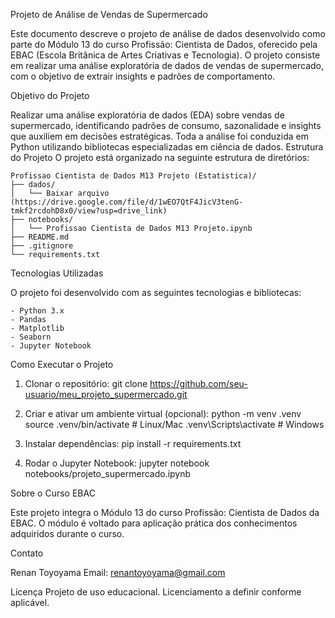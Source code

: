 Projeto de Análise de Vendas de Supermercado

Este documento descreve o projeto de análise de dados desenvolvido como parte do Módulo 13 do curso Profissão: Cientista de Dados, oferecido pela EBAC (Escola Britânica de Artes Criativas e Tecnologia). O projeto consiste em realizar uma análise exploratória de dados de vendas de supermercado, com o objetivo de extrair insights e padrões de comportamento.

Objetivo do Projeto

Realizar uma análise exploratória de dados (EDA) sobre vendas de supermercado, identificando padrões de consumo, sazonalidade e insights que auxiliem em decisões estratégicas. Toda a análise foi conduzida em Python utilizando bibliotecas especializadas em ciência de dados.
Estrutura do Projeto
O projeto está organizado na seguinte estrutura de diretórios:

    Profissao Cientista de Dados M13 Projeto (Estatistica)/
    ├── dados/
    │   └── Baixar arquivo (https://drive.google.com/file/d/1wEO7QtF4JicV3tenG-tmkf2rcdohD8x0/view?usp=drive_link)
    ├── notebooks/
    │   └── Profissao Cientista de Dados M13 Projeto.ipynb
    ├── README.md
    ├── .gitignore
    └── requirements.txt
    

Tecnologias Utilizadas

O projeto foi desenvolvido com as seguintes tecnologias e bibliotecas:

    - Python 3.x
    - Pandas
    - Matplotlib
    - Seaborn
    - Jupyter Notebook

Como Executar o Projeto

1. Clonar o repositório:
    git clone https://github.com/seu-usuario/meu_projeto_supermercado.git

2. Criar e ativar um ambiente virtual (opcional):
    python -m venv .venv
    source .venv/bin/activate  # Linux/Mac
    .venv\Scripts\activate  # Windows

3. Instalar dependências:
    pip install -r requirements.txt

4. Rodar o Jupyter Notebook:
    jupyter notebook notebooks/projeto_supermercado.ipynb


Sobre o Curso EBAC


Este projeto integra o Módulo 13 do curso Profissão: Cientista de Dados da EBAC. O módulo é voltado para aplicação prática dos conhecimentos adquiridos durante o curso.

Contato


Renan Toyoyama
Email: renantoyoyama@gmail.com

Licença
Projeto de uso educacional. Licenciamento a definir conforme aplicável.
